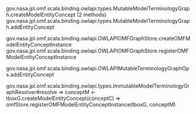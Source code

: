 gov.nasa.jpl.omf.scala.binding.owlapi.types.MutableModelTerminologyGraph.createModelEntityConcept (2 methods)
gov.nasa.jpl.omf.scala.binding.owlapi.types.MutableModelTerminologyGraph.addEntityConcept

gov.nasa.jpl.omf.scala.binding.owlapi.OWLAPIOMFGraphStore.createOMFModelEntityConceptInstance
gov.nasa.jpl.omf.scala.binding.owlapi.OWLAPIOMFGraphStore.registerOMFModelEntityConceptInstance

gov.nasa.jpl.omf.scala.binding.owlapi.OWLAPIMutableTerminologyGraphOps.addEntityConcept

gov.nasa.jpl.omf.scala.binding.owlapi.types.ImmutableModelTerminologyGraphResolver#resolve
=> conceptM <- tboxG.createModelEntityConcept(conceptC)
=> omfStore.registerOMFModelEntityConceptInstance(tboxG, conceptM)